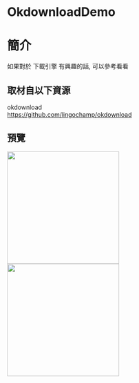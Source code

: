 # OkdownloadDemo

簡介
==================================
如果對於 下載引擎 有興趣的話, 可以參考看看                                   

取材自以下資源
--------
okdownload                                   
https://github.com/lingochamp/okdownload
                              
預覽
--------
<p align="left">
  <img src="https://i.imgur.com/DfUbYVh.jpg" width="260"/>
  <img src="https://i.imgur.com/vfvtmPq.jpg" width="260"/>
</p>  

